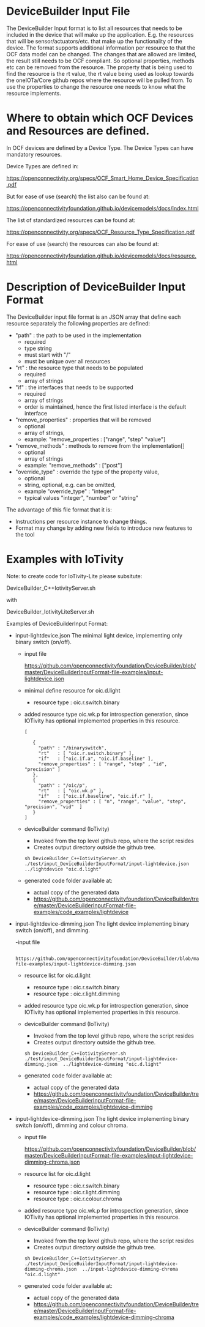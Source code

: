 # DeviceBuilder Input File 

The DeviceBuilder Input format is to list all resources that needs to be included in the device that will make up the application.
E.g. the resources that will be sensor/actuators/etc. that make up the functionality of the device.
The format supports additional information per resource to that the OCF data model can be changed.
The changes that are allowed are limited, the result still needs to be OCF compliant. So optional properties, methods etc can be removed from the resource.
The property that is being used to find the resource is the rt value, the rt value being used as lookup towards the oneIOTa/Core github repos where the resource will be pulled from.
To use the properties to change the resource one needs to know what the resource implements. 

# Where to obtain which OCF Devices and Resources are defined.


In OCF devices are defined by a Device Type.
The Device Types can have mandatory resources.

Device Types are defined in:

https://openconnectivity.org/specs/OCF_Smart_Home_Device_Specification.pdf

But for ease of use (search) the list also can be found at:

https://openconnectivityfoundation.github.io/devicemodels/docs/index.html


The list of standardized resources can be found at:

https://openconnectivity.org/specs/OCF_Resource_Type_Specification.pdf

For ease of use (search) the resources can also be found at:

https://openconnectivityfoundation.github.io/devicemodels/docs/resource.html


# Description of DeviceBuilder Input Format

The DeviceBuilder input file format is an JSON array that define each resource separately
the following properties are defined:
  -  "path" : the path to be used in the implementation
        - required
        - type string
        - must start with "/"
        - must be unique over all resources
  -  "rt"   : the resource type that needs to be populated
        - required
        - array of strings
  -  "if"   : the interfaces that needs to be supported
        - required
        - array of strings
        - order is maintained, hence the first listed interface is the default interface
  -  "remove_properties" : properties that will be removed
        - optional
        - array of strings, 
        - example: "remove_properties : ["range", "step" "value"]
  -  "remove_methods" :  methods to remove from the implementation[]
        - optional
        - array of strings
        - example: "remove_methods" : ["post"]
  -  "override_type" :  override the type of the property value,  
        - optional
        - string, optional, e.g. can be omitted,
        - example  "override_type" :  "integer" 
        - typical values "integer", "number" or "string"

The advantage of this file format that it is:
- Instructions per resource instance to change things.
- Format may change by adding new fields to introduce new features to the tool


# Examples with IoTivity


Note: to create code for IoTivity-Lite please subsitute:

DeviceBuilder_C++IotivityServer.sh

with

DeviceBuilder_IotivityLiteServer.sh



Examples of DeviceBuilderInput Format:

- input-lightdevice.json
    The minimal light device, implementing only binary switch (on/off).

    - input file
    
        https://github.com/openconnectivityfoundation/DeviceBuilder/blob/master/DeviceBuilderInputFormat-file-examples/input-lightdevice.json
  
    - minimal define resource for oic.d.light 
        - resource type : oic.r.switch.binary
    - added resource type oic.wk.p for introspection generation, since IOTivity has optional implemented properties in this resource.
         ```
         [

            {
              "path" : "/binaryswitch",
              "rt"   : [ "oic.r.switch.binary" ],
              "if"   : ["oic.if.a", "oic.if.baseline" ],
              "remove_properties" : [ "range", "step" , "id", "precision" ]
            },
            {
              "path" : "/oic/p",
              "rt"   : [ "oic.wk.p" ],
              "if"   : ["oic.if.baseline", "oic.if.r" ],
              "remove_properties" : [ "n", "range", "value", "step", "precision", "vid"  ]
            }
        ]

        ```

    - deviceBuilder command (IoTivity)
        - Invoked from the top level github repo, where the script resides
        - Creates output directory outside the github tree.
        
        ```
        sh DeviceBuilder_C++IotivityServer.sh ./test/input_DeviceBuilderInputFormat/input-lightdevice.json  ../lightdevice "oic.d.light"
        ```
    - generated code folder available at:
        - actual copy of the generated data 
        -  https://github.com/openconnectivityfoundation/DeviceBuilder/tree/master/DeviceBuilderInputFormat-file-examples/code_examples/lightdevice
  
  
  
- input-lightdevice-dimming.json
    The light device implementing binary switch (on/off), and dimming.

    -input file
    
        https://github.com/openconnectivityfoundation/DeviceBuilder/blob/master/DeviceBuilderInputFormat-file-examples/input-lightdevice-dimming.json
  
    - resource list for oic.d.light 
        - resource type : oic.r.switch.binary
        - resource type : oic.r.light.dimming
    - added resource type oic.wk.p for introspection generation, since IOTivity has optional implemented properties in this resource.
    
    
    - deviceBuilder command (IoTivity)
        - Invoked from the top level github repo, where the script resides
        - Creates output directory outside the github tree.
        
        ```
        sh DeviceBuilder_C++IotivityServer.sh ./test/input_DeviceBuilderInputFormat/input-lightdevice-dimming.json  ../lightdevice-dimming "oic.d.light"
        ```
    - generated code folder available at:
        - actual copy of the generated data 
        - https://github.com/openconnectivityfoundation/DeviceBuilder/tree/master/DeviceBuilderInputFormat-file-examples/code_examples/lightdevice-dimming
    
  
- input-lightdevice-dimming.json
    The light device implementing binary switch (on/off), dimming and colour chroma.

    - input file
    
        https://github.com/openconnectivityfoundation/DeviceBuilder/blob/master/DeviceBuilderInputFormat-file-examples/input-lightdevice-dimming-chroma.json
  
    - resource list for oic.d.light 
        - resource type : oic.r.switch.binary
        - resource type : oic.r.light.dimming
        - resource type : oic.r.colour.chroma
    - added resource type oic.wk.p for introspection generation, since IOTivity has optional implemented properties in this resource.
    
    
    - deviceBuilder command (IoTivity)
        - Invoked from the top level github repo, where the script resides
        - Creates output directory outside the github tree.
        
        ```
        sh DeviceBuilder_C++IotivityServer.sh ./test/input_DeviceBuilderInputFormat/input-lightdevice-dimming-chroma.json  ../input-lightdevice-dimming-chroma "oic.d.light"
        ```
    - generated code folder available at:
        - actual copy of the generated data 
        - https://github.com/openconnectivityfoundation/DeviceBuilder/tree/master/DeviceBuilderInputFormat-file-examples/code_examples/lightdevice-dimming-chroma